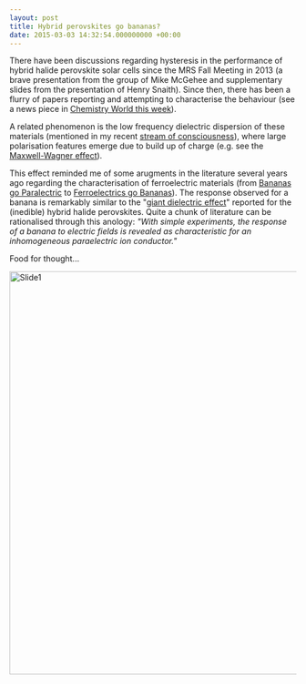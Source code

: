 ```yaml
---
layout: post
title: Hybrid perovskites go bananas?
date: 2015-03-03 14:32:54.000000000 +00:00
---
```

<p>There have been discussions regarding hysteresis in the performance of hybrid halide perovskite solar cells since the MRS Fall Meeting in 2013 (a brave presentation from the group of Mike McGehee and supplementary slides from the presentation of Henry Snaith). Since then, there has been a flurry of papers reporting and attempting to characterise the behaviour (see a news piece in <a href="http://www.rsc.org/chemistryworld/2015/02/meteoritic-rise-perovskite-solar-cells-under-scrutiny-over-efficiencies">Chemistry World this week</a>).</p>
<p>A related phenomenon is the low frequency dielectric dispersion of these materials (mentioned in my recent <a href="http://pubs.acs.org/doi/abs/10.1021/jp512420b">stream of consciousness</a>), where large polarisation features emerge due to build up of charge (e.g. see the<a href="http://en.wikipedia.org/wiki/Maxwell%E2%80%93Wagner%E2%80%93Sillars_polarization"> Maxwell-Wagner effect</a>).</p>
<p>This effect reminded me of some arugments in the literature several years ago regarding the characterisation of ferroelectric materials (from <a href="http://iopscience.iop.org/0953-8984/20/19/191001">Bananas go Paralectric</a> to <a href="http://iopscience.iop.org/0953-8984/20/2/021001/">Ferroelectrics go Bananas</a>). The response observed for a banana is remarkably similar to the "<a href="http://pubs.acs.org/doi/abs/10.1021/jz5011169">giant dielectric effect</a>" reported for the (inedible) hybrid halide perovskites. Quite a chunk of literature can be rationalised through this anology: <em>"With simple experiments, the response of a banana to electric fields is revealed as characteristic for an inhomogeneous paraelectric ion conductor."</em></p>
<p>Food for thought...</p>
<p><a href="https://thelostelectron.files.wordpress.com/2015/03/slide1.jpg"><img class="aligncenter size-large wp-image-913" src="{{ site.baseurl }}/assets/2015/03/slide1.jpg?w=830" alt="Slide1" width="830" height="708" /></a></p>
